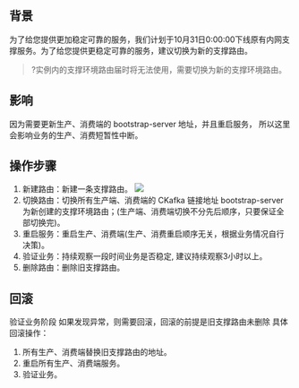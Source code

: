 

## 背景

为了给您提供更加稳定可靠的服务，我们计划于10⽉31⽇0:00:00下线原有内⽹⽀撑服务。为了给您提供更稳定可靠的服务，建议切换为新的支撑路由。

>?实例内的⽀撑环境路由届时将⽆法使⽤，需要切换为新的⽀撑环境路由。

## 影响

因为需要更新⽣产、消费端的 bootstrap-server 地址，并且重启服务， 所以这⾥会影响业务的⽣产、消费短暂性中断。

## 操作步骤

1. 新建路由：新建⼀条⽀撑路由。
   ![](https://qcloudimg.tencent-cloud.cn/raw/a9ae889fa4deda39ebbd6392558758b6.png)
2. 切换路由：切换所有⽣产端、消费端的 CKafka 链接地址 bootstrap-server 为新创建的⽀撑环境路由；(⽣产端、消费端切换不分先后顺序，只要保证全部切换完)。
3. 重启服务：重启⽣产、消费端(⽣产、消费重启顺序⽆关，根据业务情况⾃⾏决策)。
4. 验证业务：持续观察⼀段时间业务是否稳定, 建议持续观察3⼩时以上。
5. 删除路由：删除旧⽀撑路由。

## 回滚

验证业务阶段 如果发现异常，则需要回滚，回滚的前提是旧⽀撑路由未删除 具体回滚操作：

1. 所有⽣产、消费端替换旧⽀撑路由的地址。
2. 重启所有⽣产、消费端服务。
3. 验证业务。
